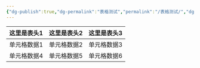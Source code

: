 ```yaml
---
{"dg-publish":true,"dg-permalink":"表格测试","permalink":"/表格测试/","dgHomeLink":true,"dgPassFrontmatter":true,"dgShowBacklinks":false,"dgShowLocalGraph":true,"dgShowInlineTitle":true}
---
```



| 这里是表头1 | 这里是表头2 | 这里是表头3 |
| :-- | :-:| -: |
| 单元格数据1 | 单元格数据2            | 单元格数据3            |
|单元格数据4|单元格数据5|单元格数据6|